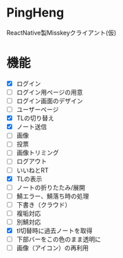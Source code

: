 # PingHeng
ReactNative製Misskeyクライアント(仮)
# 機能
- [x] ログイン
- [ ] ログイン用ページの用意
- [ ] ログイン画面のデザイン
- [ ] ユーザーページ
- [x] TLの切り替え
- [x] ノート送信
- [ ] 画像
- [ ] 投票
- [ ] 画像トリミング
- [ ] ログアウト
- [ ] いいねとRT
- [x] TLの表示
- [ ] ノートの折りたたみ/展開 
- [ ] 鯖エラー、鯖落ち時の処理
- [ ] 下書き（クラウド）
- [ ] 複垢対応
- [ ] 別鯖対応
- [x] tl切替時に過去ノートを取得
- [ ] 下部バーをこの色のまま透明に
- [ ] 画像（アイコン）の再利用